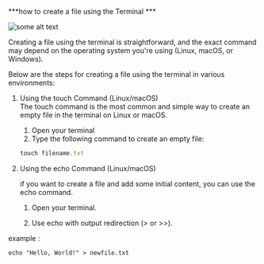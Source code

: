 ***how to create a file using the Terminal ***

![some alt text](./what-is-html-3.jpg)

Creating a file using the terminal is straightforward, and the exact command may depend on the operating system you're using (Linux, macOS, or Windows).    

Below are the steps for creating a file using the terminal in various environments:

1. Using the touch Command (Linux/macOS)     
The touch command is the most common and simple way to create an empty file in the terminal on Linux or macOS.

    1. Open your terminal
    2. Type the following command to create an empty file:
    ``` javascript 
    touch filename.txt
    ```

2. Using the echo Command (Linux/macOS)

    if you want to create a file and add some initial content, you can use the echo command.
     1. Open your terminal.

    2. Use echo with output redirection (> or >>).

example :
```
echo "Hello, World!" > newfile.txt
````
